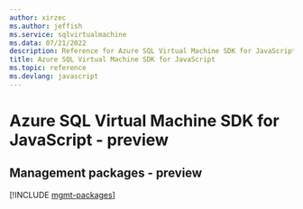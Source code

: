 ```yaml
---
author: xirzec
ms.author: jeffish
ms.service: sqlvirtualmachine
ms.data: 07/21/2022
description: Reference for Azure SQL Virtual Machine SDK for JavaScript
title: Azure SQL Virtual Machine SDK for JavaScript
ms.topic: reference
ms.devlang: javascript
---
```

# Azure SQL Virtual Machine SDK for JavaScript - preview

## Management packages - preview
[!INCLUDE [mgmt-packages](sql-virtual-machine-mgmt-index.md)]